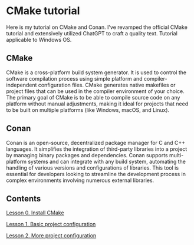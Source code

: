 # CMake tutorial
Here is my tutorial on CMake and Conan. I've revamped the official CMake tutorial and extensively utilized ChatGPT to craft a quality text. Tutorial applicable to Windows OS.

## CMake
CMake is a cross-platform build system generator. It is used to control the software compilation process using simple platform and compiler-independent configuration files. CMake generates native makefiles or project files that can be used in the compiler environment of your choice. The primary goal of CMake is to be able to compile source code on any platform without manual adjustments, making it ideal for projects that need to be built on multiple platforms (like Windows, macOS, and Linux).

## Conan
Conan is an open-source, decentralized package manager for C and C++ languages. It simplifies the integration of third-party libraries into a project by managing binary packages and dependencies. Conan supports multi-platform systems and can integrate with any build system, automating the handling of various versions and configurations of libraries. This tool is essential for developers looking to streamline the development process in complex environments involving numerous external libraries.


## Contents
[Lesson 0. Install CMake](lesson-00/readme.md)

[Lesson 1. Basic project configuration](lesson-01/readme.md)

[Lesson 2. More project configuration](lesson-02/readme.md)

